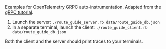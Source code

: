 Examples for OpenTelemetry GRPC auto-instrumentation. Adapted from the [gRPC tutorial][grpc-tutorial].

1. Launch the server: `./route_guide_server.rb data/route_guide_db.json`
1. In a separate terminal, launch the client: `./route_guide_client.rb data/route_guide_db.json`

Both the client and the server should print traces to your terminals.

[grpc-tutorial]: https://grpc.io/docs/languages/ruby/basics
